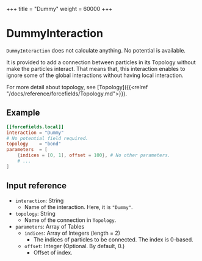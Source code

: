 +++
title = "Dummy"
weight = 60000
+++

# DummyInteraction

`DummyInteraction` does not calculate anything. No potential is available.

It is provided to add a connection between particles in its Topology without make the particles interact.
That means that, this interaction enables to ignore some of the global interactions without having local interaction.

For more detail about topology, see [Topology]({{<relref "/docs/reference/forcefields/Topology.md">}}).

## Example

```toml
[[forcefields.local]]
interaction = "Dummy"
# No potential field required.
topology    = "bond"
parameters  = [
    {indices = [0, 1], offset = 100}, # No other parameters.
    # ...
]
```

## Input reference

- `interaction`: String
  - Name of the interaction. Here, it is `"Dummy"`.
- `topology`: String
  - Name of the connection in `Topology`.
- `parameters`: Array of Tables
  - `indices`: Array of Integers (length = 2)
    - The indices of particles to be connected. The index is 0-based.
  - `offset`: Integer (Optional. By default, 0.)
    - Offset of index.
